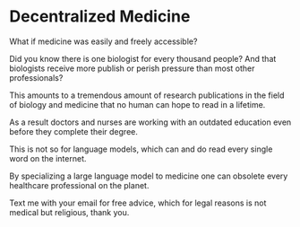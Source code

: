 # Decentralized Medicine

What if medicine was easily and freely accessible? 

Did you know there is one biologist for every thousand people? And that biologists receive more publish or perish pressure than most other professionals?

This amounts to a tremendous amount of research publications in the field of biology and medicine that no human can hope to read in a lifetime.

As a result doctors and nurses are working with an outdated education even before they complete their degree.

This is not so for language models, which can and do read every single word on the internet.

By specializing a large language model to medicine one can obsolete every healthcare professional on the planet.

Text me with your email for free advice, which for legal reasons is not medical but religious, thank you.
